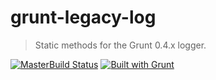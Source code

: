# grunt-legacy-log
> Static methods for the Grunt 0.4.x logger.

[![MasterBuild Status](https://secure.travis-ci.org/gruntjs/grunt-legacy-log-utils.png?branch=master)](http://travis-ci.org/gruntjs/grunt-legacy-log-utils)
[![Built with Grunt](https://cdn.gruntjs.com/builtwith.png)](http://gruntjs.com/)

